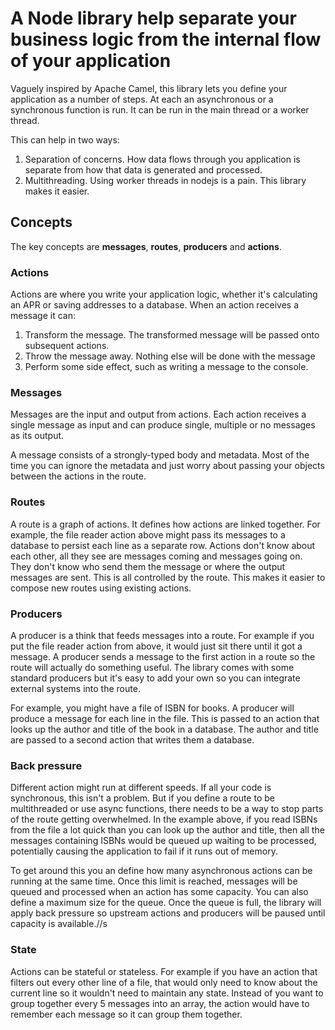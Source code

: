 # A Node library help separate your business logic from the internal flow of your application

Vaguely inspired by Apache Camel, this library lets you define your application as a number of steps. At each an asynchronous or a synchronous function is run. It can be run in the main thread or a worker thread.

This can help in two ways:
1. Separation of concerns. How data flows through you application is separate from how that data is generated and processed.
2. Multithreading. Using worker threads in nodejs is a pain. This library makes it easier.

## Concepts

The key concepts are **messages**, **routes**, **producers** and **actions**.

### Actions

Actions are where you write your application logic, whether it's calculating an APR or saving addresses to a database. When an action receives a message it can:

1. Transform the message. The transformed message will be passed onto subsequent actions.
2. Throw the message away. Nothing else will be done with the message
3. Perform some side effect, such as writing a message to the console.

### Messages

Messages are the input and output from actions. Each action receives a single message as input and can produce single, multiple or no messages as its output.

A message consists of a strongly-typed body and metadata. Most of the time you can ignore the metadata and just worry about passing your objects between the actions in the route.

### Routes

A route is a graph of actions. It defines how actions are linked together. For example, the file reader action above might pass its messages to a database to persist each line as a separate row. Actions don't know about each other, all they see are messages coming and messages going on. They don't know who send them the message or where the output messages are sent. This is all controlled by the route. This makes it easier to compose new routes using existing actions.

### Producers

A producer is a think that feeds messages into a route. For example if you put the file reader action from above, it would just sit there until it got a message. A producer sends a message to the first action in a route so the route will actually do something useful. The library comes with some standard producers but it's easy to add your own so you can integrate external systems into the route.

For example, you might have a file of ISBN for books. A producer will produce a message for each line in the file. This is passed to an action that looks up the author and title of the book in a database. The author and title are passed to a second action that writes them a database.

### Back pressure

Different action might run at different speeds. If all your code is synchronous, this isn't a problem. But if you define a route to be multithreaded or use async functions, there needs to be a way to stop parts of the route getting overwhelmed. In the example above, if you read ISBNs from the file a lot quick than you can look up the author and title, then all the messages containing ISBNs would be queued up waiting to be processed, potentially causing the application to fail if it runs out of memory.

To get around this you an define how many asynchronous actions can be running at the same time. Once this limit is reached, messages will be queued and processed when an action has some capacity. You can also define a maximum size for the queue. Once the queue is full, the library will apply back pressure so upstream actions and producers will be paused until capacity is available.//s

### State

Actions can be stateful or stateless. For example if you have an action that filters out every other line of a file, that would only need to know about the current line so it
wouldn't need to maintain any state. Instead of you want to group together every 5 messages into an array, the action would have to remember each message so it can group them
together.
